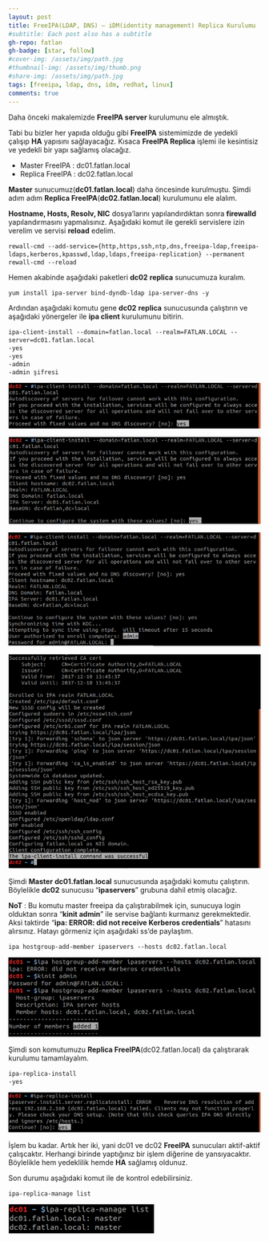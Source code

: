 ```yaml
---
layout: post
title: FreeIPA(LDAP, DNS) – iDM(identity management) Replica Kurulumu
#subtitle: Each post also has a subtitle
gh-repo: fatlan
gh-badge: [star, follow]
#cover-img: /assets/img/path.jpg
#thumbnail-img: /assets/img/thumb.png
#share-img: /assets/img/path.jpg
tags: [freeipa, ldap, dns, idm, redhat, linux]
comments: true
---
```

Daha önceki makalemizde **FreeIPA server** kurulumunu ele almıştık.

Tabi bu bizler her yapıda olduğu gibi **FreeIPA** sistemimizde de yedekli çalışıp **HA** yapısını sağlayacağız. Kısaca **FreeIPA Replica** işlemi ile kesintisiz ve yedekli bir yapı sağlamış olacağız.

- Master FreeIPA : dc01.fatlan.local
- Replica FreeIPA : dc02.fatlan.local

**Master** sunucumuz(**dc01.fatlan.local**) daha öncesinde kurulmuştu. Şimdi adım adım **Replica FreeIPA**(**dc02.fatlan.local**) kurulumunu ele alalım.

**Hostname, Hosts, Resolv, NIC** dosya’larını yapılandırdıktan sonra **firewalld** yapılandırmasını yapmalısınız. Aşağıdaki komut ile gerekli servislere izin verelim ve servisi **reload** edelim.

~~~
rewall-cmd --add-service={http,https,ssh,ntp,dns,freeipa-ldap,freeipa-ldaps,kerberos,kpasswd,ldap,ldaps,freeipa-replication} --permanent
rewall-cmd --reload
~~~

Hemen akabinde aşağıdaki paketleri **dc02** **replica** sunucumuza kuralım.

~~~
yum install ipa-server bind-dyndb-ldap ipa-server-dns -y
~~~

Ardından aşağıdaki komutu gene **dc02** **replica** sunucusunda çalıştırın ve aşağıdaki yönergeler ile **ipa client** kurulumunu bitirin.

~~~
ipa-client-install --domain=fatlan.local --realm=FATLAN.LOCAL --server=dc01.fatlan.local
-yes
-yes
-admin
-admin şifresi
~~~

![Crepe](/assets/img/freipa-rep-ol/fre-ipa01.png)

![Crepe](/assets/img/freipa-rep-ol/fre-ipa02.png)

![Crepe](/assets/img/freipa-rep-ol/fre-ipa03.png)

![Crepe](/assets/img/freipa-rep-ol/fre-ipa04.png)

Şimdi **Master** **dc01.fatlan.local** sunucusunda aşağıdaki komutu çalıştırın. Böylelikle **dc02** sunucusu “**ipaservers**” grubuna dahil etmiş olacağız.

**NoT** : Bu komutu master freeipa da çalıştırabilmek için, sunucuya login olduktan sonra “**kinit admin**” ile servise bağlantı kurmanız gerekmektedir. Aksi taktirde “**ipa: ERROR: did not receive Kerberos credentials**” hatasını alırsınız. Hatayı görmeniz için aşağıdaki ss’de paylaştım.

~~~
ipa hostgroup-add-member ipaservers --hosts dc02.fatlan.local
~~~

![Crepe](/assets/img/freipa-rep-ol/fre-ipa05.png)

Şimdi son komutumuzu **Replica FreeIPA**(dc02.fatlan.local) da çalıştırarak kurulumu tamamlayalım.

~~~
ipa-replica-install
-yes
~~~

![Crepe](/assets/img/freipa-rep-ol/fre-ipa06.png)

İşlem bu kadar. Artık her iki, yani dc01 ve dc02 **FreeIPA** sunucuları aktif-aktif çalışcaktır. Herhangi birinde yaptığınız bir işlem diğerine de yansıyacaktır. Böylelikle hem yedeklilik hemde **HA** sağlamış oldunuz.

Son durumu aşağıdaki komut ile de kontrol edebilirsiniz.

~~~
ipa-replica-manage list
~~~

![Crepe](/assets/img/freipa-rep-ol/fre-ipa07.png)
